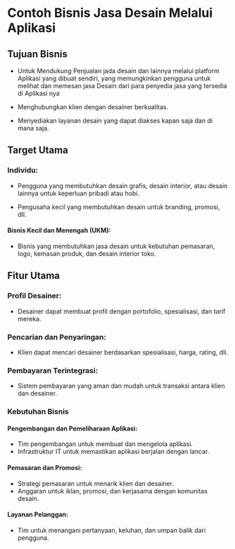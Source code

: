 
# Contoh Bisnis Jasa Desain Melalui Aplikasi

## Tujuan Bisnis

- Untuk Mendukung Penjualan jada desain dan lainnya melalui platform Aplikasi yang dibuat sendiri, yang memungkinkan pengguna untuk melihat dan memesan   jasa Desain dari para penyedia jasa yang tersedia di Aplikasi nya

- Menghubungkan klien dengan desainer berkualitas.

- Menyediakan layanan desain yang dapat diakses kapan saja dan di mana saja.

## Target Utama

### Individu:

- Pengguna yang membutuhkan desain grafis, desain interior, atau desain lainnya untuk keperluan pribadi atau hobi.

- Pengusaha kecil yang membutuhkan desain untuk branding, promosi, dll.

#### Bisnis Kecil dan Menengah (UKM):

- Bisnis yang membutuhkan jasa desain untuk kebutuhan pemasaran, logo, kemasan produk, dan desain interior toko.


## Fitur Utama

### Profil Desainer:

- Desainer dapat membuat profil dengan portofolio, spesialisasi, dan tarif mereka.
  
### Pencarian dan Penyaringan:

- Klien dapat mencari desainer berdasarkan spesialisasi, harga, rating, dll.
  
### Pembayaran Terintegrasi:

- Sistem pembayaran yang aman dan mudah untuk transaksi antara klien dan desainer.

### Kebutuhan Bisnis

#### Pengembangan dan Pemeliharaan Aplikasi:

- Tim pengembangan untuk membuat dan mengelola aplikasi.
- Infrastruktur IT untuk memastikan aplikasi berjalan dengan lancar.

#### Pemasaran dan Promosi:

- Strategi pemasaran untuk menarik klien dan desainer.
- Anggaran untuk iklan, promosi, dan kerjasama dengan komunitas desain.

#### Layanan Pelanggan:

- Tim untuk menangani pertanyaan, keluhan, dan umpan balik dari pengguna.